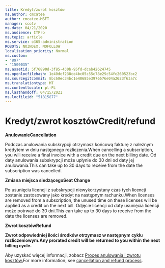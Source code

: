 ```yaml
---
title: Kredyt/zwrot kosztów
ms.author: cmcatee
author: cmcatee-MSFT
manager: scotv
ms.date: 04/21/2020
ms.audience: ITPro
ms.topic: article
ms.service: o365-administration
ROBOTS: NOINDEX, NOFOLLOW
localization_priority: Normal
ms.custom:
- "897"
- "1500035"
ms.assetid: 5f76890d-3f85-430b-95fd-dcab42624745
ms.openlocfilehash: 1e40dcf238ce4bc05c55c78e29c54fc260523bc2
ms.sourcegitcommit: 8bc60ec34bc1e40685e3976576e04a2623f63a7c
ms.translationtype: MT
ms.contentlocale: pl-PL
ms.lasthandoff: 04/15/2021
ms.locfileid: "51815877"
---
```

# <a name="creditrefund"></a><span data-ttu-id="3eb54-102">Kredyt/zwrot kosztów</span><span class="sxs-lookup"><span data-stu-id="3eb54-102">Credit/refund</span></span>

<span data-ttu-id="3eb54-103">**Anulowanie**</span><span class="sxs-lookup"><span data-stu-id="3eb54-103">**Cancellation**</span></span>
  
<span data-ttu-id="3eb54-104">Podczas anulowania subskrypcji otrzymasz końcową fakturę z należnym kredytem w dniu następnego rozliczenia.</span><span class="sxs-lookup"><span data-stu-id="3eb54-104">When cancelling a subscription, you will receive a final invoice with a credit due on the next billing date.</span></span> <span data-ttu-id="3eb54-105">Od daty anulowania subskrypcji może upłynie do 30 dni od daty jej anulowania.</span><span class="sxs-lookup"><span data-stu-id="3eb54-105">This can take up to 30 days to receive from the date the subscription was cancelled.</span></span>
  
<span data-ttu-id="3eb54-106">**Zmiana miejsca siedzącego**</span><span class="sxs-lookup"><span data-stu-id="3eb54-106">**Seat Change**</span></span>
  
<span data-ttu-id="3eb54-107">Po usunięciu licencji z subskrypcji niewykorzystany czas tych licencji zostanie zastosowany jako kredyt na następnym rachunku.</span><span class="sxs-lookup"><span data-stu-id="3eb54-107">When licenses are removed from a subscription, the unused time on these licenses will be applied as a credit on the next bill.</span></span> <span data-ttu-id="3eb54-108">Odjęcie licencji od daty usunięcia licencji może potrwać do 30 dni.</span><span class="sxs-lookup"><span data-stu-id="3eb54-108">This can take up to 30 days to receive from the date the licenses are removed.</span></span>

<span data-ttu-id="3eb54-109">**Zwrot kosztów**</span><span class="sxs-lookup"><span data-stu-id="3eb54-109">**Refund**</span></span>

<span data-ttu-id="3eb54-110">**Zwrot odpowiedniej ilości środków otrzymasz w następnym cyklu rozliczeniowym.**</span><span class="sxs-lookup"><span data-stu-id="3eb54-110">**Any prorated credit will be returned to you within the next billing cycle.**</span></span>

<span data-ttu-id="3eb54-111">Aby uzyskać więcej informacji, zobacz [Proces anulowania i zwrotu kosztów.](https://docs.microsoft.com/microsoft-365/commerce/subscriptions/cancel-your-subscription?view=o365-worldwide)</span><span class="sxs-lookup"><span data-stu-id="3eb54-111">For more information, see [cancellation and refund process](https://docs.microsoft.com/microsoft-365/commerce/subscriptions/cancel-your-subscription?view=o365-worldwide).</span></span> 
